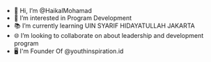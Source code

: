 - 👋 Hi, I’m @HaikalMohamad
- 👀 I’m interested in Program Development 
- 📚 I’m currently learning UIN SYARIF HIDAYATULLAH JAKARTA 
- 🌐 I’m looking to collaborate on about leadership and development program 
- 🖥️ I'm Founder Of @youthinspiration.id

<!---
HaikalMohamad/HaikalMohamad is a ✨ special ✨ repository because its `README.md` (this file) appears on your GitHub profile.
You can click the Preview link to take a look at your changes.
--->
